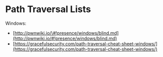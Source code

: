 # Path Traversal Lists

Windows:

* [http://pwnwiki.io/\#!presence/windows/blind.md](http://pwnwiki.io/#!presence/windows/blind.md)
* [https://gracefulsecurity.com/path-traversal-cheat-sheet-windows/](https://gracefulsecurity.com/path-traversal-cheat-sheet-windows/)

